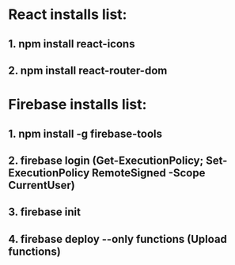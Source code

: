 # React installs list:
## 1. npm install react-icons
## 2. npm install react-router-dom

# Firebase installs list:
## 1. npm install -g firebase-tools
## 2. firebase login (Get-ExecutionPolicy; Set-ExecutionPolicy RemoteSigned -Scope CurrentUser)
## 3. firebase init
## 4. firebase deploy --only functions (Upload functions)
